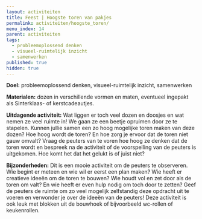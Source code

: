 ```yaml
---
layout: activiteiten
title: Feest | Hoogste toren van pakjes
permalink: activiteiten/hoogste_toren/
menu_index: 14
parent: activiteiten
tags:
  - probleemoplossend denken
  - visueel-ruimtelijk inzicht
  - samenwerken
published: true
hidden: true
---
```


**Doel:** probleemoplossend denken, visueel-ruimtelijk inzicht, samenwerken

<p style="margin-top: 10px;"/>

**Materialen:** dozen in verschillende vormen en maten, eventueel ingepakt als Sinterklaas- of kerstcadeautjes.

<p style="margin-top: 10px;"/>

**Uitdagende activiteit:** Wat liggen er toch veel dozen en doosjes en wat nemen ze veel ruimte in! We gaan ze een beetje opruimen door ze te stapelen. Kunnen jullie samen een zo hoog mogelijke toren maken van deze dozen? Hoe hoog wordt de toren? En hoe zorg je ervoor dat de toren niet gauw omvalt? Vraag de peuters van te voren hoe hoog ze denken dat de toren wordt en bespreek na de activiteit of de voorspelling van de peuters is uitgekomen. Hoe komt het dat het gelukt is of juist niet?

<p style="margin-top: 10px;"/>

**Bijzonderheden:** Dit is een mooie activiteit om de peuters te observeren. Wie begint er meteen en wie wil er eerst een plan maken? Wie heeft er creatieve ideeën om de toren te bouwen? Wie houdt vol en zet door als de toren om valt? En wie heeft er even hulp nodig om toch door te zetten? Geef de peuters de ruimte om zo veel mogelijk zelfstandig deze opdracht uit te voeren en verwonder je over de ideeën van de peuters!
Deze activiteit is ook leuk met blokken uit de bouwhoek of bijvoorbeeld wc-rollen of keukenrollen.

